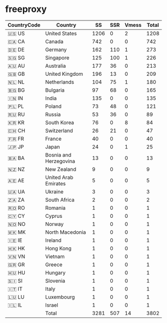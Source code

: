 # freeproxy

|CountryCode|Country|SS|SSR|Vmess|Total|
|  ----  | ----  |  ----  | ----  |  ----  | ----  |
|🇺🇸 US|United States|1206|0|2|1208|
|🇨🇦 CA|Canada|742|0|0|742|
|🇩🇪 DE|Germany|162|110|1|273|
|🇸🇬 SG|Singapore|125|100|1|226|
|🇦🇺 AU|Australia|177|36|0|213|
|🇬🇧 GB|United Kingdom|196|13|0|209|
|🇳🇱 NL|Netherlands|104|75|1|180|
|🇧🇬 BG|Bulgaria|97|68|0|165|
|🇮🇳 IN|India|135|0|0|135|
|🇵🇱 PL|Poland|73|48|0|121|
|🇷🇺 RU|Russia|53|36|0|89|
|🇰🇷 KR|South Korea|76|0|8|84|
|🇨🇭 CH|Switzerland|26|21|0|47|
|🇫🇷 FR|France|40|0|0|40|
|🇯🇵 JP|Japan|24|0|1|25|
|🇧🇦 BA|Bosnia and Herzegovina|13|0|0|13|
|🇳🇿 NZ|New Zealand|9|0|0|9|
|🇦🇪 AE|United Arab Emirates|5|0|0|5|
|🇺🇦 UA|Ukraine|3|0|0|3|
|🇿🇦 ZA|South Africa|2|0|0|2|
|🇷🇴 RO|Romania|1|0|0|1|
|🇨🇾 CY|Cyprus|1|0|0|1|
|🇳🇴 NO|Norway|1|0|0|1|
|🇲🇰 MK|North Macedonia|1|0|0|1|
|🇮🇪 IE|Ireland|1|0|0|1|
|🇭🇰 HK|Hong Kong|1|0|0|1|
|🇻🇳 VN|Vietnam|1|0|0|1|
|🇬🇷 GR|Greece|1|0|0|1|
|🇭🇺 HU|Hungary|1|0|0|1|
|🇸🇮 SI|Slovenia|1|0|0|1|
|🇮🇹 IT|Italy|1|0|0|1|
|🇱🇺 LU|Luxembourg|1|0|0|1|
|🇮🇱 IL|Israel|1|0|0|1|
||Total|3281|507|14|3802|
